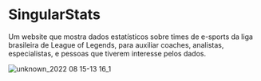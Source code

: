 # SingularStats

Um website que mostra dados estatísticos sobre times de e-sports da liga brasileira de League of Legends, para auxiliar coaches, analistas, especialistas, e pessoas que tiverem interesse pelos dados.


![unknown_2022 08 15-13 16_1](https://user-images.githubusercontent.com/99605685/184675342-c8bea57b-1a20-4fb2-82d6-ecd898e48112.gif)
